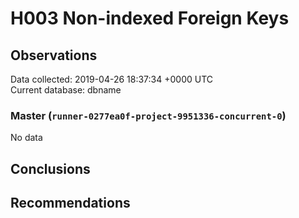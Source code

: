 # H003 Non-indexed Foreign Keys #

## Observations ##
Data collected: 2019-04-26 18:37:34 +0000 UTC  
Current database: dbname  

### Master (`runner-0277ea0f-project-9951336-concurrent-0`) ###


No data


## Conclusions ##


## Recommendations ##

